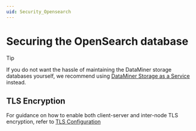 ```yaml
---
uid: Security_Opensearch
---
```


# Securing the OpenSearch database

> [!TIP]
> If you do not want the hassle of maintaining the DataMiner storage databases yourself, we recommend using [DataMiner Storage as a Service](xref:STaaS) instead.

## TLS Encryption

For guidance on how to enable both client-server and inter-node TLS encryption, refer to [TLS Configuration](xref:Installing_OpenSearch_database#tls-configuration)
